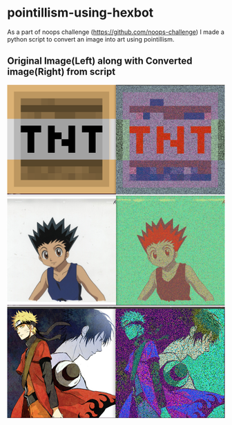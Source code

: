 # pointillism-using-hexbot
As a part of noops challenge (https://github.com/noops-challenge) I made a python script to convert an image into art using pointillism.

## Original Image(Left) along with Converted image(Right) from script
![Alt text](examples/test2.png)
![Alt text](examples/test3.png)
![Alt text](examples/test5.png)
